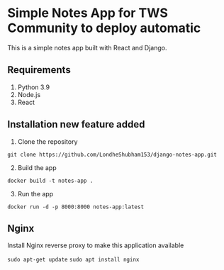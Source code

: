 # Simple Notes App for TWS Community to deploy automatic
This is a simple notes app built with React and Django.

## Requirements
1. Python 3.9
2. Node.js
3. React

## Installation new feature added
1. Clone the repository
```
git clone https://github.com/LondheShubham153/django-notes-app.git
```

2. Build the app
```
docker build -t notes-app .
```

3. Run the app
```
docker run -d -p 8000:8000 notes-app:latest
```

## Nginx

Install Nginx reverse proxy to make this application available

`sudo apt-get update`
`sudo apt install nginx`
